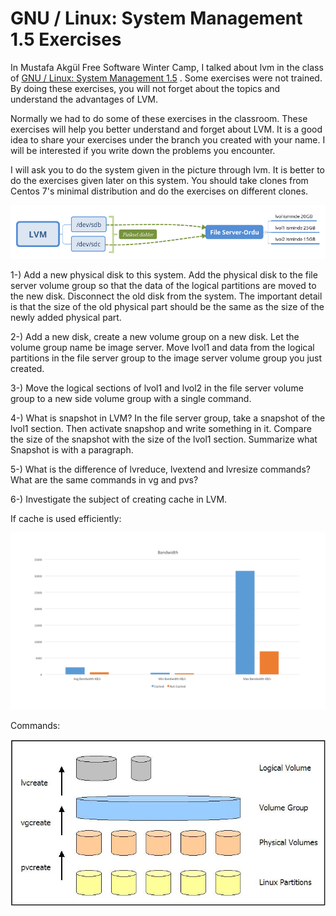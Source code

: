 # GNU / Linux: System Management 1.5 Exercises

In Mustafa Akgül Free Software Winter Camp, I talked about lvm in the class of [GNU / Linux: System Management 1.5](https://kamp.linux.org.tr/2019/kis/kurslar/gnu-linux-sistem-yonetim-15/) . Some exercises were not trained. By doing these exercises, you will not forget about the topics and understand the advantages of LVM.

Normally we had to do some of these exercises in the classroom. These exercises will help you better understand and forget about LVM. It is a good idea to share your exercises under the branch you created with your name. I will be interested if you write down the problems you encounter.

I will ask you to do the system given in the picture through lvm. It is better to do the exercises given later on this system. You should take clones from Centos 7's minimal distribution and do the exercises on different clones.

![Base](LVM.png)

1-) Add a new physical disk to this system. Add the physical disk to the file server volume group so that the data of the logical partitions are moved to the new disk. Disconnect the old disk from the system. The important detail is that the size of the old physical part should be the same as the size of the newly added physical part.

2-) Add a new disk, create a new volume group on a new disk. Let the volume group name be image server. Move lvol1 and data from the logical partitions in the file server group to the image server volume group you just created.

3-) Move the logical sections of lvol1 and lvol2 in the file server volume group to a new side volume group with a single command.

4-) What is snapshot in LVM? In the file server group, take a snapshot of the lvol1 section. Then activate snapshop and write something in it. Compare the size of the snapshot with the size of the lvol1 section. Summarize what Snapshot is with a paragraph.

5-) What is the difference of lvreduce, lvextend and lvresize commands? What are the same commands in vg and pvs?

6-) Investigate the subject of creating cache in LVM.

If cache is used efficiently:

![Cache](Slide4.png)

Commands:

![Commands](11.jpg)
